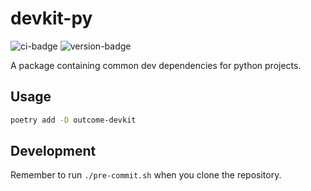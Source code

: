 # devkit-py
![ci-badge](https://github.com/outcome-co/devkit-py/workflows/Release/badge.svg?branch=v3.4.3) ![version-badge](https://img.shields.io/badge/version-3.4.3-brightgreen)

A package containing common dev dependencies for python projects.

## Usage

```sh
poetry add -D outcome-devkit
```

## Development

Remember to run `./pre-commit.sh` when you clone the repository.
